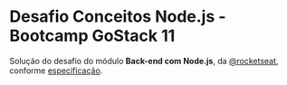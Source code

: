# Desafio Conceitos Node.js - Bootcamp GoStack 11

Solução do desafio do módulo **Back-end com Node.js**, da [@rocketseat](https://github.com/rocketseat), conforme [especificação](https://github.com/Rocketseat/bootcamp-gostack-desafios/tree/master/desafio-conceitos-nodejs).